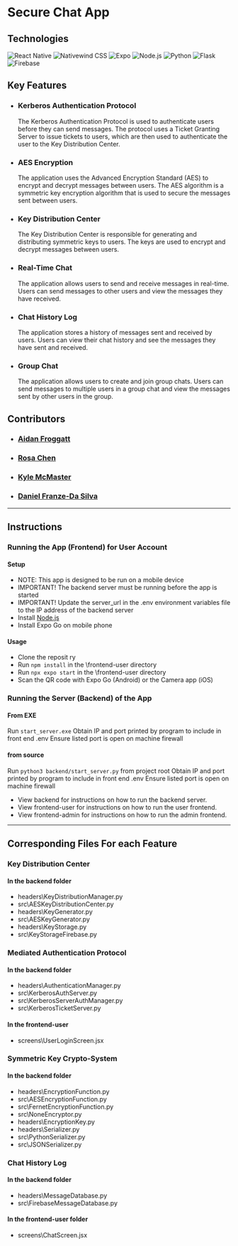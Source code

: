 # Secure Chat App
## Technologies
![React Native](https://img.shields.io/badge/-React%20Native-61DAFB?logo=react&logoColor=white&style=flat)
![Nativewind CSS](https://img.shields.io/badge/-Nativewind%20CSS-000000?logo=tailwind-css&logoColor=white&style=flat)
![Expo](https://img.shields.io/badge/-Expo-000020?logo=expo&logoColor=white&style=flat)
![Node.js](https://img.shields.io/badge/-Node.js-339933?logo=node.js&logoColor=white&style=flat)
![Python](https://img.shields.io/badge/-Python-3776AB?logo=python&logoColor=white&style=flat)
![Flask](https://img.shields.io/badge/-Flask-000000?logo=flask&logoColor=white&style=flat)
![Firebase](https://img.shields.io/badge/-Firebase-FFCA28?logo=firebase&logoColor=white&style=flat)
## Key Features
- ### Kerberos Authentication Protocol
  The Kerberos Authentication Protocol is used to authenticate users before they can send messages. The protocol uses a Ticket Granting Server to issue tickets to users, which are then used to authenticate the user to the Key Distribution Center.
- ### AES Encryption
  The application uses the Advanced Encryption Standard (AES) to encrypt and decrypt messages between users. The AES algorithm is a symmetric key encryption algorithm that is used to secure the messages sent between users.
- ### Key Distribution Center
  The Key Distribution Center is responsible for generating and distributing symmetric keys to users. The keys are used to encrypt and decrypt messages between users.
- ### Real-Time Chat
  The application allows users to send and receive messages in real-time. Users can send messages to other users and view the messages they have received.
- ### Chat History Log
  The application stores a history of messages sent and received by users. Users can view their chat history and see the messages they have sent and received.
- ### Group Chat
  The application allows users to create and join group chats. Users can send messages to multiple users in a group chat and view the messages sent by other users in the group.
## Contributors
- ### [Aidan Froggatt](https://github.com/aidanfroggatt)
- ### [Rosa Chen](https://github.com/rosachen3)
- ### [Kyle McMaster](https://github.com/KyleJMcMaster)
- ### [Daniel Franze-Da Silva](https://github.com/DanielFD04)

---

## Instructions
### Running the App (Frontend) for User Account
#### Setup
- NOTE: This app is designed to be run on a mobile device
- IMPORTANT! The backend server must be running before the app is started
- IMPORTANT! Update the server_url in the .env environment variables file to the IP address of the backend server 
- Install [Node.js](https://nodejs.org/en/)
- Install Expo Go on mobile phone
#### Usage
- Clone the reposit ry
- Run `npm install` in the \frontend-user directory
- Run `npx expo start` in the \frontend-user directory
- Scan the QR code with Expo Go (Android) or the Camera app (iOS)
### Running the Server (Backend) of the App
#### From EXE
Run `start_server.exe`
Obtain IP and port printed by program to include in front end .env
Ensure listed port is open on machine firewall
#### from source
Run `python3 backend/start_server.py` from project root
Obtain IP and port printed by program to include in front end .env
Ensure listed port is open on machine firewall
- View backend for instructions on how to run the backend server.
- View frontend-user for instructions on how to run the user frontend.
- View frontend-admin for instructions on how to run the admin frontend.

---

## Corresponding Files For each Feature
### Key Distribution Center
#### In the backend folder
* headers\KeyDistributionManager.py
* src\AESKeyDistributionCenter.py
* headers\KeyGenerator.py
* src\AESKeyGenerator.py
* headers\KeyStorage.py
* src\KeyStorageFirebase.py
### Mediated Authentication Protocol
#### In the backend folder
* headers\AuthenticationManager.py
* src\KerberosAuthServer.py
* src\KerberosServerAuthManager.py
* src\KerberosTicketServer.py
#### In the frontend-user
* screens\UserLoginScreen.jsx
### Symmetric Key Crypto-System
#### In the backend folder
* headers\EncryptionFunction.py
* src\AESEncryptionFunction.py
* src\FernetEncryptionFunction.py
* src\NoneEncryptor.py
* headers\EncryptionKey.py
* headers\Serializer.py
* src\PythonSerializer.py
* src\JSONSerializer.py
### Chat History Log
#### In the backend folder
* headers\MessageDatabase.py
* src\FirebaseMessageDatabase.py
#### In the frontend-user folder
* screens\ChatScreen.jsx
